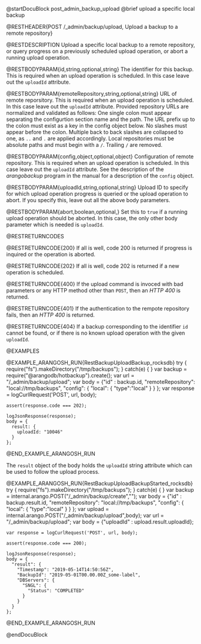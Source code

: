 @startDocuBlock post_admin_backup_upload
@brief upload a specific local backup

@RESTHEADER{POST /_admin/backup/upload, Upload a backup to a remote repository}

@RESTDESCRIPTION
Upload a specific local backup to a remote repository, or query
progress on a previously scheduled upload operation, or abort
a running upload operation.

@RESTBODYPARAM{id,string,optional,string}
The identifier for this backup. This is required when an upload
operation is scheduled. In this case leave out the `uploadId`
attribute.

@RESTBODYPARAM{remoteRepository,string,optional,string}
URL of remote reporsitory. This is required when an upload
operation is scheduled. In this case leave out the `uploadId`
attribute. Provided repository URLs are normalized and validated as follows: One single colon must appear separating the configurtion section name and the path. The URL prefix up to the colon must exist as a key in the config object below. No slashes must appear before the colon. Multiple back to back slashes are collapsed to one, as `..` and `.` are applied accordingly. Local repositories must be absolute paths and must begin with a `/`. Trailing `/` are removed.    

@RESTBODYPARAM{config,object,optional,object}
Configuration of remote repository. This is required when an upload
operation is scheduled. In this case leave out the `uploadId`
attribute. See the description of the _arangobackup_ program in the manual
for a description of the `config` object.

@RESTBODYPARAM{uploadId,string,optional,string}
Upload ID to specify for which upload operation progress is queried or
the upload operation to abort.
If you specify this, leave out all the above body parameters.

@RESTBODYPARAM{abort,boolean,optional,}
Set this to `true` if a running upload operation should be aborted. In
this case, the only other body parameter which is needed is `uploadId`.

@RESTRETURNCODES

@RESTRETURNCODE{200}
If all is well, code 200 is returned if progress is inquired or the
operation is aborted.

@RESTRETURNCODE{202}
If all is well, code 202 is returned if a new operation is scheduled.

@RESTRETURNCODE{400}
If the upload command is invoced with bad parameters or any HTTP
method other than `POST`, then an *HTTP 400* is returned.

@RESTRETURNCODE{401}
If the authentication to the rempote repository fails, then an *HTTP
400* is returned.

@RESTRETURNCODE{404}
If a backup corresponding to the identifier `id`  cannot be found, or if
there is no known upload operation with the given `uploadId`.

@EXAMPLES

@EXAMPLE_ARANGOSH_RUN{RestBackupUploadBackup_rocksdb}
    try {
      require("fs").makeDirectory("/tmp/backups");
    } catch(e) {
    }
    var backup = require("@arangodb/hotbackup").create();
    var url = "/_admin/backup/upload";
    var body = {"id" : backup.id,
                "remoteRepository": "local://tmp/backups",
                "config": {
                  "local": {
                    "type":"local"
                  }
                }
               };
    var response = logCurlRequest('POST', url, body);

    assert(response.code === 202);

    logJsonResponse(response);
    body = {
      result: {
        uploadId: "10046"
      }
    };
@END_EXAMPLE_ARANGOSH_RUN

The `result` object of the body holds the `uploadId` string attribute which can be used to follow the upload process.

@EXAMPLE_ARANGOSH_RUN{RestBackupUploadBackupStarted_rocksdb}
    try {
      require("fs").makeDirectory("/tmp/backups");
    } catch(e) {
    }
    var backup = internal.arango.POST("/_admin/backup/create","");
    var body = {"id" : backup.result.id,
                "remoteRepository": "local://tmp/backups",
                "config": {
                  "local": {
                    "type":"local"
                  }
                }
               };
    var upload = internal.arango.POST("/_admin/backup/upload",body);
    var url = "/_admin/backup/upload";
    var body = {"uploadId" : upload.result.uploadId};

    var response = logCurlRequest('POST', url, body);

    assert(response.code === 200);

    logJsonResponse(response);
    body = {
      "result": {
        "Timestamp": "2019-05-14T14:50:56Z",
        "BackupId": "2019-05-01T00.00.00Z_some-label",
        "DBServers": {
          "SNGL": {
            "Status": "COMPLETED"
          }
        }
      }
    };
@END_EXAMPLE_ARANGOSH_RUN

@endDocuBlock

